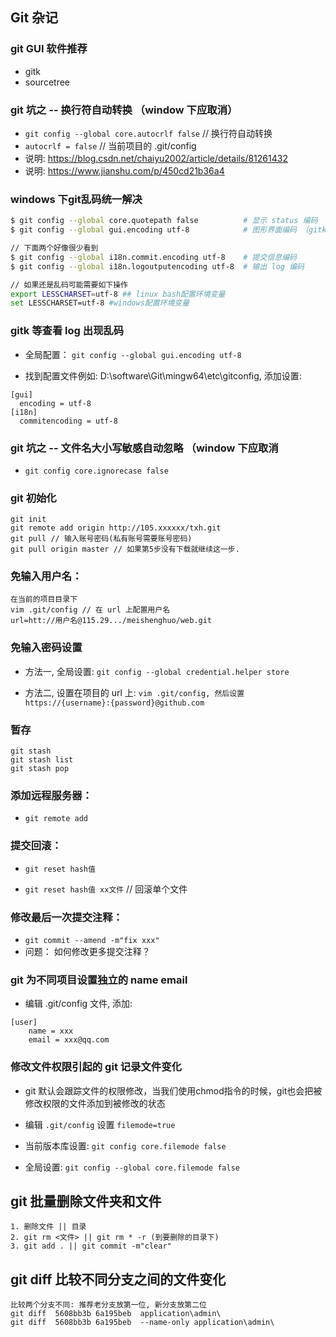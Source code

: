 ## Git 杂记

### git GUI 软件推荐
* gitk
* sourcetree


### git 坑之 -- 换行符自动转换 （window 下应取消）
* `git config --global core.autocrlf false` // 换行符自动转换
* `autocrlf = false` // 当前项目的 .git/config
* 说明: https://blog.csdn.net/chaiyu2002/article/details/81261432
* 说明: https://www.jianshu.com/p/450cd21b36a4


### windows 下git乱码统一解决
```sh
$ git config --global core.quotepath false          # 显示 status 编码 （git status 时文件名中文乱码）
$ git config --global gui.encoding utf-8            # 图形界面编码 （gitk 时提交日志查看乱码）

// 下面两个好像很少看到
$ git config --global i18n.commit.encoding utf-8    # 提交信息编码
$ git config --global i18n.logoutputencoding utf-8  # 输出 log 编码

// 如果还是乱码可能需要如下操作
export LESSCHARSET=utf-8 ## linux bash配置环境变量
set LESSCHARSET=utf-8 #windows配置环境变量
```


### gitk 等查看 log 出现乱码
* 全局配置： `git config --global gui.encoding utf-8`

* 找到配置文件例如: D:\software\Git\mingw64\etc\gitconfig, 添加设置:
```
[gui]
  encoding = utf-8
[i18n]
  commitencoding = utf-8
 ```


### git 坑之 -- 文件名大小写敏感自动忽略 （window 下应取消
* `git config core.ignorecase false`


### git 初始化
```
git init
git remote add origin http://105.xxxxxx/txh.git
git pull // 输入账号密码(私有账号需要账号密码)
git pull origin master // 如果第5步没有下载就继续这一步.
```

### 免输入用户名：
```
在当前的项目目录下
vim .git/config // 在 url 上配置用户名
url=htt://用户名@115.29.../meishenghuo/web.git
```


### 免输入密码设置
* 方法一, 全局设置: `git config --global credential.helper store`

* 方法二, 设置在项目的 url 上: `vim .git/config, 然后设置 https://{username}:{password}@github.com`


### 暂存
```
git stash
git stash list
git stash pop
```


### 添加远程服务器：
* `git remote add`


### 提交回滚：
* `git reset hash值`

* `git reset hash值 xx文件` // 回滚单个文件


### 修改最后一次提交注释：
* `git commit --amend -m"fix xxx"`
* 问题： 如何修改更多提交注释？


### git 为不同项目设置独立的 name email
* 编辑 .git/config 文件, 添加:
```
[user]
    name = xxx
    email = xxx@qq.com
```


### 修改文件权限引起的 git 记录文件变化
* git 默认会跟踪文件的权限修改，当我们使用chmod指令的时候，git也会把被修改权限的文件添加到被修改的状态

* 编辑 `.git/config` 设置 `filemode=true`

* 当前版本库设置: `git config core.filemode false`
* 全局设置: `git config --global core.filemode false`


## git 批量删除文件夹和文件
```
1. 删除文件 || 目录
2. git rm <文件> || git rm * -r (到要删除的目录下)
3. git add . || git commit -m"clear"
```


## git diff 比较不同分支之间的文件变化
```
比较两个分支不同: 推荐老分支放第一位, 新分支放第二位
git diff  5608bb3b 6a195beb  application\admin\
git diff  5608bb3b 6a195beb  --name-only application\admin\
```
